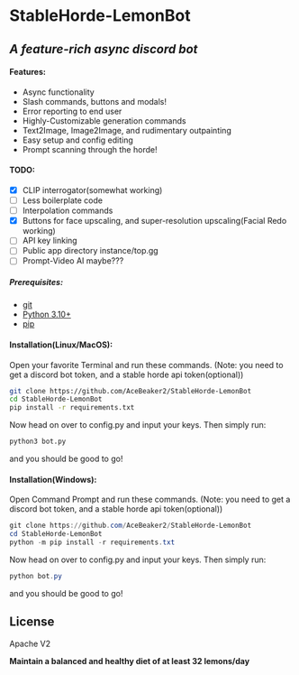 # StableHorde-LemonBot
## _A feature-rich async discord bot_

#### Features:
- Async functionality
- Slash commands, buttons and modals!
- Error reporting to end user
- Highly-Customizable generation commands
- Text2Image, Image2Image, and rudimentary outpainting
- Easy setup and config editing
- Prompt scanning through the horde!

#### TODO:
- [x] CLIP interrogator(somewhat working)
- [ ] Less boilerplate code
- [ ] Interpolation commands
- [x] Buttons for face upscaling, and super-resolution upscaling(Facial Redo working)
- [ ] API key linking
- [ ] Public app directory instance/top.gg
- [ ] Prompt-Video AI maybe???

##### Prerequisites:
- [git](https://git-scm.com/downloads)
- [Python 3.10+](https://www.python.org/downloads/)
- [pip](https://pip.pypa.io/en/stable/installation/)

#### Installation(Linux/MacOS):
Open your favorite Terminal and run these commands.
(Note: you need to get a discord bot token, and a stable horde api token(optional))
```bash
git clone https://github.com/AceBeaker2/StableHorde-LemonBot
cd StableHorde-LemonBot
pip install -r requirements.txt
```
Now head on over to config.py and input your keys. Then simply run:
```bash
python3 bot.py
```
and you should be good to go!

#### Installation(Windows):
Open Command Prompt and run these commands.
(Note: you need to get a discord bot token, and a stable horde api token(optional))
```powershell
git clone https://github.com/AceBeaker2/StableHorde-LemonBot
cd StableHorde-LemonBot
python -m pip install -r requirements.txt
```
Now head on over to config.py and input your keys. Then simply run:
```powershell
python bot.py
```
and you should be good to go!

## License

Apache V2

**Maintain a balanced and healthy diet of at least 32 lemons/day**
